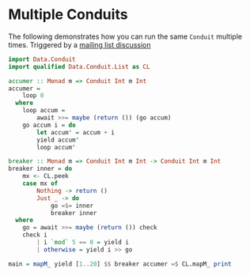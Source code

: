 # Multiple Conduits

The following demonstrates how you can run the same `Conduit` multiple times. Triggered by a [mailing list discussion](http://www.haskell.org/pipermail/haskell-cafe/2013-March/106750.html)

```haskell active
import Data.Conduit
import qualified Data.Conduit.List as CL

accumer :: Monad m => Conduit Int m Int
accumer =
    loop 0
  where
    loop accum =
        await >>= maybe (return ()) (go accum)
    go accum i = do
        let accum' = accum + i
        yield accum'
        loop accum'

breaker :: Monad m => Conduit Int m Int -> Conduit Int m Int
breaker inner = do
    mx <- CL.peek
    case mx of
        Nothing -> return ()
        Just _ -> do
            go =$= inner
            breaker inner
  where
    go = await >>= maybe (return ()) check
    check i
        | i `mod` 5 == 0 = yield i
        | otherwise = yield i >> go

main = mapM_ yield [1..20] $$ breaker accumer =$ CL.mapM_ print
```